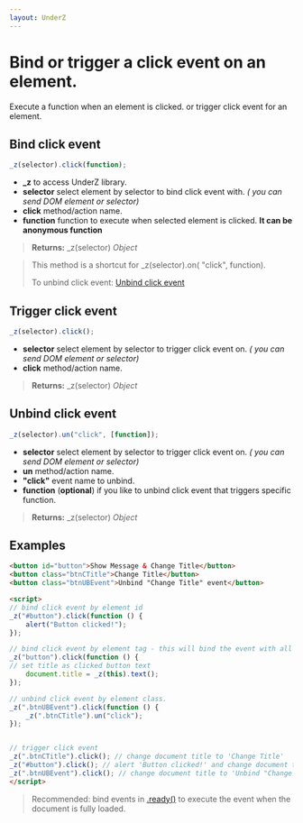 ```yaml
---
layout: UnderZ
---
```

# Bind or trigger a click event on an element.
Execute a function when an element is clicked. or trigger click event for an element.


## Bind click event
```js
_z(selector).click(function);
```

* **_z** to access UnderZ library.
* **selector** select element by selector to bind click event with. _( you can send DOM element or selector)_
* **click** method/action name.
* **function** function to execute when selected element is clicked. **It can be anonymous function**

> **Returns:** _z(selector) _Object_

> This method is a shortcut for _z(selector).on( "click", function).
> 
> To unbind click event: [Unbind click event](https://hlack.github.io/UnderZ/-click()#unbind-click-event)

## Trigger click event
```js
_z(selector).click();
```

* **selector** select element by selector to trigger click event on. _( you can send DOM element or selector)_
* **click** method/action name.

> **Returns:** _z(selector) _Object_

## Unbind click event
```js
_z(selector).un("click", [function]);
```

* **selector** select element by selector to trigger click event on. _( you can send DOM element or selector)_
* **un** method/action name.
* **"click"** event name to unbind.
* **function** (**optional**) if you like to unbind click event that triggers specific function.

> **Returns:** _z(selector) _Object_

## Examples

```html
<button id="button">Show Message & Change Title</button>
<button class="btnCTitle">Change Title</button>
<button class="btnUBEvent">Unbind "Change Title" event</button>

<script>
// bind click event by element id
_z("#button").click(function () { 
	alert("Button clicked!");
});

// bind click event by element tag - this will bind the event with all elements with "button" tag.
_z("button").click(function () { 
// set title as clicked button text
	document.title = _z(this).text();
});

// unbind click event by element class.
_z(".btnUBEvent").click(function () {
	_z(".btnCTitle").un("click");
});


// trigger click event
_z(".btnCTitle").click(); // change document title to 'Change Title'
_z("#button").click(); // alert 'Button clicked!' and change document title to 'Show Message & Change Title'
_z(".btnUBEvent").click(); // change document title to 'Unbind "Change Title" event' and unbind click event on .btnCTitle button
</script>

```

> Recommended: bind events in [.ready()](https://hlack.github.io/UnderZ/-ready()) to execute the event when the document is fully loaded.
